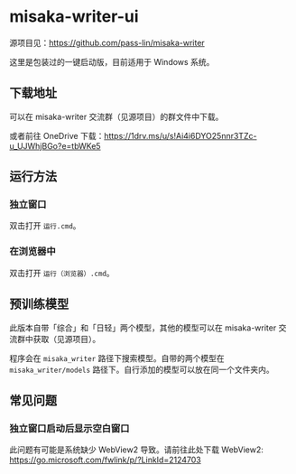# misaka-writer-ui

源项目见：https://github.com/pass-lin/misaka-writer

这里是包装过的一键启动版，目前适用于 Windows 系统。

## 下载地址

可以在 misaka-writer 交流群（见源项目）的群文件中下载。

或者前往 OneDrive 下载：https://1drv.ms/u/s!Ai4i6DYO25nnr3TZc-u_UJWhjBGo?e=tbWKe5

## 运行方法

### 独立窗口

双击打开 `运行.cmd`。

### 在浏览器中

双击打开 `运行（浏览器）.cmd`。

## 预训练模型

此版本自带「综合」和「日轻」两个模型，其他的模型可以在 misaka-writer 交流群中获取（见源项目）。

程序会在 `misaka_writer` 路径下搜索模型。自带的两个模型在 `misaka_writer/models` 路径下。自行添加的模型可以放在同一个文件夹内。

## 常见问题

### 独立窗口启动后显示空白窗口

此问题有可能是系统缺少 WebView2 导致。请前往此处下载 WebView2: https://go.microsoft.com/fwlink/p/?LinkId=2124703
